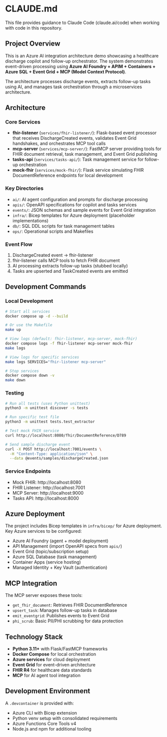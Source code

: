 # CLAUDE.md

This file provides guidance to Claude Code (claude.ai/code) when working with code in this repository.

## Project Overview

This is an Azure AI integration architecture demo showcasing a healthcare discharge copilot and follow-up orchestrator. The system demonstrates event-driven processing using **Azure AI Foundry + APIM + Containers + Azure SQL + Event Grid + MCP (Model Context Protocol)**.

The architecture processes discharge events, extracts follow-up tasks using AI, and manages task orchestration through a microservices architecture.

## Architecture

### Core Services
- **fhir-listener** (`services/fhir-listener/`): Flask-based event processor that receives DischargeCreated events, validates Event Grid handshakes, and orchestrates MCP tool calls
- **mcp-server** (`services/mcp-server/`): FastMCP server providing tools for FHIR document retrieval, task management, and Event Grid publishing
- **tasks-api** (`services/tasks-api/`): Task management service for follow-up orchestration
- **mock-fhir** (`services/mock-fhir/`): Flask service simulating FHIR DocumentReference endpoints for local development

### Key Directories
- `ai/`: AI agent configuration and prompts for discharge processing
- `apis/`: OpenAPI specifications for copilot and tasks services
- `events/`: JSON schemas and sample events for Event Grid integration
- `infra/`: Bicep templates for Azure deployment (placeholder implementations)
- `db/`: SQL DDL scripts for task management tables
- `ops/`: Operational scripts and Makefiles

### Event Flow
1. DischargeCreated event → fhir-listener
2. fhir-listener calls MCP tools to fetch FHIR document
3. AI processing extracts follow-up tasks (stubbed locally)
4. Tasks are upserted and TaskCreated events are emitted

## Development Commands

### Local Development
```bash
# Start all services
docker compose up -d --build

# Or use the Makefile
make up

# View logs (default: fhir-listener, mcp-server, mock-fhir)
docker compose logs -f fhir-listener mcp-server mock-fhir
make logs

# View logs for specific services
make logs SERVICES="fhir-listener mcp-server"

# Stop services
docker compose down -v
make down
```

### Testing
```bash
# Run all tests (uses Python unittest)
python3 -m unittest discover -s tests

# Run specific test file
python3 -m unittest tests.test_extractor

# Test mock FHIR service
curl http://localhost:8080/fhir/DocumentReference/D789

# Send sample discharge event
curl -X POST http://localhost:7001/events \
  -H "Content-Type: application/json" \
  --data @events/samples/dischargeCreated.json
```

### Service Endpoints
- Mock FHIR: http://localhost:8080
- FHIR Listener: http://localhost:7001
- MCP Server: http://localhost:9000
- Tasks API: http://localhost:8000

## Azure Deployment

The project includes Bicep templates in `infra/bicep/` for Azure deployment. Key Azure services to be configured:
- Azure AI Foundry (agent + model deployment)
- API Management (import OpenAPI specs from `apis/`)
- Event Grid (topic/subscription setup)
- Azure SQL Database (task management)
- Container Apps (service hosting)
- Managed Identity + Key Vault (authentication)

## MCP Integration

The MCP server exposes these tools:
- `get_fhir_document`: Retrieves FHIR DocumentReference
- `upsert_task`: Manages follow-up tasks in database
- `emit_eventgrid`: Publishes events to Event Grid
- `phi_scrub`: Basic PII/PHI scrubbing for data protection

## Technology Stack

- **Python 3.11+** with Flask/FastMCP frameworks
- **Docker Compose** for local orchestration
- **Azure services** for cloud deployment
- **Event Grid** for event-driven architecture
- **FHIR R4** for healthcare data standards
- **MCP** for AI agent tool integration

## Development Environment

A `.devcontainer` is provided with:
- Azure CLI with Bicep extension
- Python venv setup with consolidated requirements
- Azure Functions Core Tools v4
- Node.js and npm for additional tooling